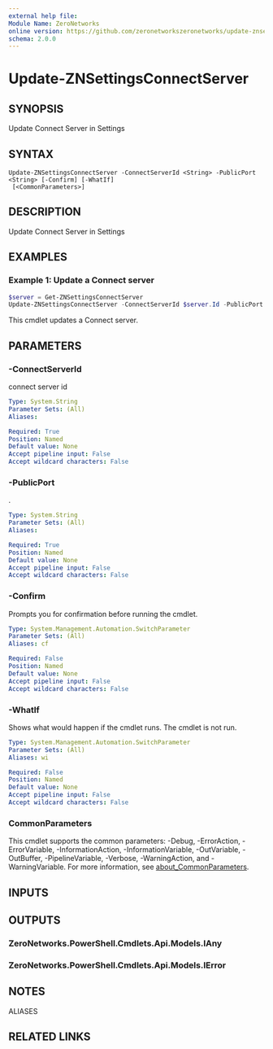 ```yaml
---
external help file:
Module Name: ZeroNetworks
online version: https://github.com/zeronetworkszeronetworks/update-znsettingsconnectserver
schema: 2.0.0
---
```


# Update-ZNSettingsConnectServer

## SYNOPSIS
Update Connect Server in Settings

## SYNTAX

```
Update-ZNSettingsConnectServer -ConnectServerId <String> -PublicPort <String> [-Confirm] [-WhatIf]
 [<CommonParameters>]
```

## DESCRIPTION
Update Connect Server in Settings

## EXAMPLES

### Example 1: Update a Connect server
```powershell
$server = Get-ZNSettingsConnectServer
Update-ZNSettingsConnectServer -ConnectServerId $server.Id -PublicPort 53000

```

This cmdlet updates a Connect server.

## PARAMETERS

### -ConnectServerId
connect server id

```yaml
Type: System.String
Parameter Sets: (All)
Aliases:

Required: True
Position: Named
Default value: None
Accept pipeline input: False
Accept wildcard characters: False
```

### -PublicPort
.

```yaml
Type: System.String
Parameter Sets: (All)
Aliases:

Required: True
Position: Named
Default value: None
Accept pipeline input: False
Accept wildcard characters: False
```

### -Confirm
Prompts you for confirmation before running the cmdlet.

```yaml
Type: System.Management.Automation.SwitchParameter
Parameter Sets: (All)
Aliases: cf

Required: False
Position: Named
Default value: None
Accept pipeline input: False
Accept wildcard characters: False
```

### -WhatIf
Shows what would happen if the cmdlet runs.
The cmdlet is not run.

```yaml
Type: System.Management.Automation.SwitchParameter
Parameter Sets: (All)
Aliases: wi

Required: False
Position: Named
Default value: None
Accept pipeline input: False
Accept wildcard characters: False
```

### CommonParameters
This cmdlet supports the common parameters: -Debug, -ErrorAction, -ErrorVariable, -InformationAction, -InformationVariable, -OutVariable, -OutBuffer, -PipelineVariable, -Verbose, -WarningAction, and -WarningVariable. For more information, see [about_CommonParameters](http://go.microsoft.com/fwlink/?LinkID=113216).

## INPUTS

## OUTPUTS

### ZeroNetworks.PowerShell.Cmdlets.Api.Models.IAny

### ZeroNetworks.PowerShell.Cmdlets.Api.Models.IError

## NOTES

ALIASES

## RELATED LINKS

